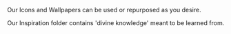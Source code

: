 Our Icons and Wallpapers can be used or repurposed as you desire.  

Our Inspiration folder contains 'divine knowledge' meant to be learned from.
